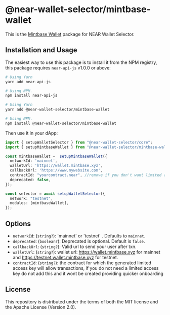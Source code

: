 # @near-wallet-selector/mintbase-wallet

This is the [Mintbase Wallet](https://wallet.mintbase.xyz) package for NEAR Wallet Selector.

## Installation and Usage

The easiest way to use this package is to install it from the NPM registry, this package requires `near-api-js` v1.0.0 or above:

```bash
# Using Yarn
yarn add near-api-js

# Using NPM.
npm install near-api-js
```
```bash
# Using Yarn
yarn add @near-wallet-selector/mintbase-wallet

# Using NPM.
npm install @near-wallet-selector/mintbase-wallet
```

Then use it in your dApp:

```ts
import { setupWalletSelector } from "@near-wallet-selector/core";
import { setupMintbaseWallet } from "@near-wallet-selector/mintbase-wallet";

const mintbaseWallet =  setupMintbaseWallet({
  networkId: 'mainnet',
  walletUrl: 'https://wallet.mintbase.xyz',
  callbackUrl: 'https://www.mywebsite.com',
  contractId: "yourcontract.near", //remove if you don't want limited access keys to be generated
  deprecated: false,
});

const selector = await setupWalletSelector({
  network: "testnet",
  modules: [mintbaseWallet],
});
```

## Options

- `networkId`: (`string?`): 'mainnet' or 'testnet' . Defaults to `mainnet`.
- `deprecated`: (`boolean?`): Deprecated is optional. Default is `false`.
- `callbackUrl`: (`string?`): Valid url to send your user after txn.
- `walletUrl`: (`string?`): wallet url: https://wallet.mintbase.xyz for mainnet and https://testnet.wallet.mintbase.xyz for testnet.
- `contractId`: (`string?`): the contract for which the generated limited access key will allow transactions, if you do not need a limited access key do not add this and it wont be created providing quicker onboarding


## License

This repository is distributed under the terms of both the MIT license and the Apache License (Version 2.0).
